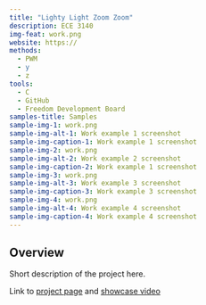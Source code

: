 ```yaml
---
title: "Lighty Light Zoom Zoom"
description: ECE 3140
img-feat: work.png
website: https://
methods:
  - PWM
  - y
  - z
tools:
  - C
  - GitHub
  - Freedom Development Board
samples-title: Samples
sample-img-1: work.png
sample-img-alt-1: Work example 1 screenshot
sample-img-caption-1: Work example 1 screenshot
sample-img-2: work.png
sample-img-alt-2: Work example 2 screenshot
sample-img-caption-2: Work example 1 screenshot
sample-img-3: work.png
sample-img-alt-3: Work example 3 screenshot
sample-img-caption-3: Work example 3 screenshot
sample-img-4: work.png
sample-img-alt-4: Work example 4 screenshot
sample-img-caption-4: Work example 4 screenshot
---
```


## Overview

Short description of the project here.

Link to [project page](https://pages.github.coecis.cornell.edu/ece3140-sp2020/aky26-nan46/) and [showcase video]()